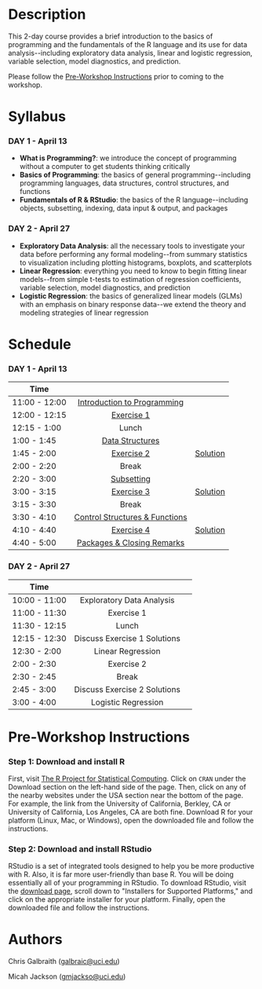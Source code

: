 # Description
This 2-day course provides a brief introduction to the basics of programming and the fundamentals of the R language and its use for data analysis--including exploratory data analysis, linear and logistic regression, variable selection, model diagnostics, and prediction.

Please follow the [Pre-Workshop Instructions](#Instructions) prior to coming to the workshop.


# Syllabus
### DAY 1 - April 13
* **What is Programming?**: we introduce the concept of programming without a computer to get students thinking critically
* **Basics of Programming**: the basics of general programming--including programming languages, data structures, control structures, and functions
* **Fundamentals of R & RStudio**: the basics of the R language--including objects, subsetting, indexing, data input & output, and packages

### DAY 2 - April 27
* **Exploratory Data Analysis**: all the necessary tools to investigate your data before performing any formal modeling--from summary statistics to visualization including plotting histograms, boxplots, and scatterplots
* **Linear Regression**: everything you need to know to begin fitting linear models--from simple t-tests to estimation of regression coefficients, variable selection, model diagnostics, and prediction
* **Logistic Regression**: the basics of generalized linear models (GLMs) with an emphasis on binary response data--we extend the theory and modeling strategies of linear regression


# Schedule

### DAY 1 - April 13

| 	   Time	      |            			         	|							              |
| -------------   | :-----------------------:	| :-----------------------: |   
|  11:00 - 12:00  | [Introduction to Programming](https://datumu.github.io/CSULB_Intro_R/slides/session_1/session_1.html)	|		|
|	 12:00 - 12:15 	| [Exercise 1](https://datumu.github.io/CSULB_Intro_R/exercises/exercise_1/ex_1.html) | |
|	 12:15 - 1:00   | Lunch | |
|	 1:00 - 1:45 	  | [Data Structures](https://datumu.github.io/CSULB_Intro_R/slides/session_2/session_2.html) | |
|	 1:45 - 2:00 	  | [Exercise 2](https://datumu.github.io/CSULB_Intro_R/exercises/exercise_2/ex_2.html) | [Solution](https://datumu.github.io/CSULB_Intro_R/exercises/exercise_2/solution_2.html) |
|	 2:00 - 2:20 	  | Break | |
|	 2:20 - 3:00 	  | [Subsetting ](https://datumu.github.io/CSULB_Intro_R/slides/session_3/session_3.html)| |
|	 3:00 - 3:15 	  | [Exercise 3](https://datumu.github.io/CSULB_Intro_R/exercises/exercise_3/ex_3.html) | [Solution](https://datumu.github.io/CSULB_Intro_R/exercises/exercise_3/solution_3.html) |
|	 3:15 - 3:30    | Break | |
|	 3:30 - 4:10    | [Control Structures & Functions](https://datumu.github.io/CSULB_Intro_R/slides/session_4/session_4.html) | |
|	 4:10 - 4:40 	  | [Exercise 4](https://datumu.github.io/CSULB_Intro_R/exercises/exercise_4/ex_4.html) | [Solution](https://datumu.github.io/CSULB_Intro_R/exercises/exercise_4/solution_4.html) |
|	 4:40 - 5:00 	  | [Packages & Closing Remarks](https://datumu.github.io/CSULB_Intro_R/slides/session_5/session_5.html) | |


### DAY 2 - April 27

| 	   Time	      |           			         	|							              |
| -------------   | :-----------------------:	| :-----------------------: |   
|  10:00 - 11:00  | Exploratory Data Analysis	|	|
|	 11:00 - 11:30 	| Exercise 1 | |
|	 11:30 - 12:15 	| Lunch | |
|	 12:15 - 12:30  | Discuss Exercise 1 Solutions | |
|	 12:30 - 2:00 	| Linear Regression | |
|	 2:00 - 2:30 	  | Exercise 2 | |
|	 2:30 - 2:45  	| Break | |
|	 2:45 - 3:00 	  | Discuss Exercise 2 Solutions | |
|	 3:00 - 4:00  	| Logistic Regression | |


# <a name="Instructions"></a>Pre-Workshop Instructions
### Step 1: Download and install R
First, visit [The R Project for Statistical Computing](https://www.r-project.org/). Click on `CRAN` under the Download section on the left-hand side of the page. Then, click on any of the nearby websites under the USA section near the bottom of the page. For example, the link from the University of California, Berkley, CA or University of California, Los Angeles, CA are both fine. Download R for your platform (Linux, Mac, or Windows), open the downloaded file and follow the instructions.

### Step 2: Download and install RStudio
RStudio is a set of integrated tools designed to help you be more productive with R. Also, it is far more user-friendly than base R. You will be doing essentially all of your programming in RStudio. To download RStudio, visit the [download page](https://www.rstudio.com/products/rstudio/download/), scroll down to "Installers for Supported Platforms," and click on the appropriate installer for your platform. Finally, open the downloaded file and follow the instructions.


# Authors
Chris Galbraith (<galbraic@uci.edu>)

Micah Jackson (<gmjackso@uci.edu>)
